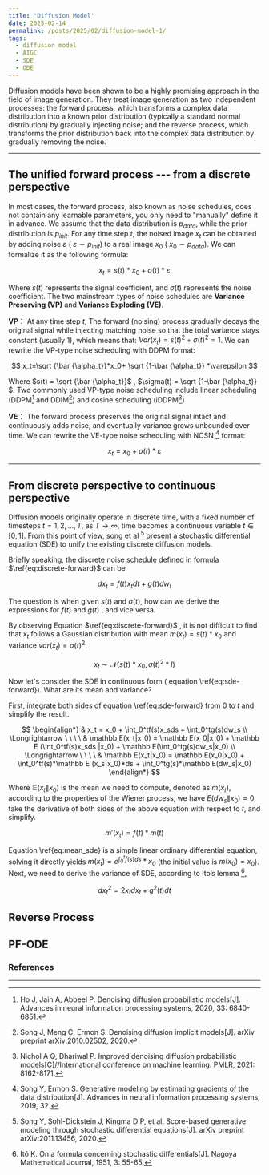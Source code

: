 ```yaml
---
title: 'Diffusion Model'
date: 2025-02-14
permalink: /posts/2025/02/diffusion-model-1/
tags:
  - diffusion model
  - AIGC
  - SDE
  - ODE
---
```


Diffusion models have been shown to be a highly promising approach in the field of image generation. They treat image generation as two independent processes: the forward process, which transforms a complex data distribution into a known prior distribution (typically a standard normal distribution) by gradually injecting noise; and the reverse process, which transforms the prior distribution back into the complex data distribution by gradually removing the noise.

---

## The unified forward process --- from a discrete perspective

In most cases, the forward process, also known as noise schedules, does not contain any learnable parameters, you only need to "manually" define it in advance. We assume that the data distribution is $p_{data}$, while the prior distribution is $p_{init}$. For any time step $t$, the noised image $x_t$ can be obtained by adding noise $\varepsilon$ ( $\varepsilon \sim p_{init}$)   to a real image $x_0$ ( $x_0 \sim p_{data}$). We can formalize it as the following formula:

$$
x_t=s(t)*x_0+\sigma(t)*\varepsilon\label{eq:discrete-forward}
$$

Where $s(t)$ represents the signal coefficient, and $\sigma(t)$ represents the noise coefficient. The two mainstream types of noise schedules are **Variance Preserving (VP)** and **Variance Exploding (VE)**.

**VP：** At any time step $t$,  The forward (noising) process gradually decays the original signal while injecting matching noise so that the total variance stays constant (usually 1), which means that: $Var(x_t)=s(t)^2+\sigma(t)^2=1$. We can rewrite the VP-type noise scheduling with DDPM format: 

$$
x_t=\sqrt {\bar {\alpha_t}}*x_0+ \sqrt {1-\bar {\alpha_t}} *\varepsilon
$$

Where $s(t) = \sqrt {\bar {\alpha_t}}$ , $\sigma(t) =  \sqrt {1-\bar {\alpha_t}} $. Two commonly used VP-type noise scheduling include linear scheduling (DDPM[^ddpm] and DDIM[^ddim]) and cosine scheduling (iDDPM[^iddpm])

**VE：** The forward process preserves the original signal intact and continuously adds noise, and eventually variance grows unbounded over time. We can rewrite the VE-type noise scheduling with NCSN [^ncsn] format: 

$$
x_t= x_0+ \sigma(t) *\varepsilon
$$

---

## From discrete perspective to continuous perspective

Diffusion models originally operate in discrete time, with a fixed number of timesteps $t=1,2,\dots,T$, as $T \to \infty$, time becomes a continuous variable $t \in [0,1]$. From this point of view, song et al [^sde] present a stochastic differential equation (SDE) to unify the existing discrete diffusion models.

Briefly speaking, the discrete noise schedule defined in formula $\ref{eq:discrete-forward}$ can be

$$
dx_t=f(t)x_tdt + g(t)dw_t\label{eq:sde-forward}
$$

The question is when given $s(t)$ and $\sigma(t)$, how can we derive the expressions for $f(t)$ and $g(t)$ , and vice versa.

By observing Equation $\ref{eq:discrete-forward}$ , it is not difficult to find that $x_t$ follows a Gaussian distribution with mean $m(x_t)=s(t)*x_0$ and variance $var(x_t)=\sigma(t)^2$.

$$
x_t \sim \mathcal N (s(t)*x_0, \sigma(t)^2*I)
$$

Now let's consider the SDE in continuous form ( equation \ref{eq:sde-forward}). What are its mean and variance?

First, integrate both sides of equation \ref{eq:sde-forward} from 0 to $t$ and simplify the result.

$$
\begin{align*}
& x_t = x_0 + \int_0^tf(s)x_sds + \int_0^tg(s)dw_s \\ \Longrightarrow \ \ \ \ 
& \mathbb E(x_t|x_0) = \mathbb E(x_0|x_0) + \mathbb E (\int_0^tf(s)x_sds |x_0) + \mathbb E(\int_0^tg(s)dw_s|x_0) \\ \Longrightarrow \ \ \ \ 
& \mathbb E(x_t|x_0) = \mathbb E(x_0|x_0) + \int_0^tf(s)*\mathbb E (x_s|x_0)*ds + \int_0^tg(s)*\mathbb E(dw_s|x_0) 
\end{align*}
$$



Where $\mathbb E(x_t\|x_0)$ is the mean we need to compute, denoted as $m(x_t)$, according to the properties of the Wiener process, we have  $E(dw_s\|x_0) =0$, take the derivative of both sides of the above equation with respect to $t$, and simplify.

$$
m'(x_t) = f(t)*m(t)\label{eq:mean_sde}
$$

Equation \ref{eq:mean_sde} is a simple linear ordinary differential equation, solving it directly yields $m(x_t)=e^{\int_0^tf(s)ds}*x_0$ (the initial value is $m(x_0)=x_0$). Next, we need to derive the variance of SDE, according to Ito’s lemma [^ito],

$$
dx_t^2 = 2x_tdx_t + g^2(t)dt
$$




## Reverse Process

## PF-ODE 



### References

[^ddpm]: Ho J, Jain A, Abbeel P. Denoising diffusion probabilistic models[J]. Advances in neural information processing systems, 2020, 33: 6840-6851.

[^ddim]: Song J, Meng C, Ermon S. Denoising diffusion implicit models[J]. arXiv preprint arXiv:2010.02502, 2020.

[^iddpm]: Nichol A Q, Dhariwal P. Improved denoising diffusion probabilistic models[C]//International conference on machine learning. PMLR, 2021: 8162-8171.

[^ncsn]: Song Y, Ermon S. Generative modeling by estimating gradients of the data distribution[J]. Advances in neural information processing systems, 2019, 32.

[^sde]: Song Y, Sohl-Dickstein J, Kingma D P, et al. Score-based generative modeling through stochastic differential equations[J]. arXiv preprint arXiv:2011.13456, 2020.

[^ito]: Itô K. On a formula concerning stochastic differentials[J]. Nagoya Mathematical Journal, 1951, 3: 55-65.

------
